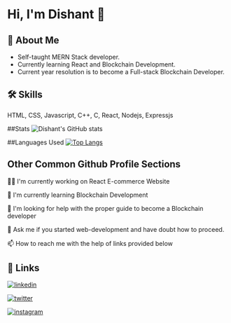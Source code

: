 # Hi, I'm Dishant 👋


## 🚀 About Me
* Self-taught MERN Stack developer.  
* Currently learning React and Blockchain Development. 
* Current year resolution is to become a Full-stack Blockchain Developer. 


## 🛠 Skills
HTML, CSS, Javascript, C++, C, React, Nodejs, Expressjs

##Stats
![Dishant's GitHub stats](https://github-readme-stats.vercel.app/api?username=dishant0406&show_icons=true&theme=dark)

##Languages Used
[![Top Langs](https://github-readme-stats.vercel.app/api/top-langs/?username=dishant0406&langs_count=8)](https://github.com/anuraghazra/github-readme-stats)


## Other Common Github Profile Sections
👩‍💻 I'm currently working on React E-commerce Website

🧠 I'm currently learning Blockchain Development

🤔 I'm looking for help with the proper guide to become a Blockchain developer

💬 Ask me if you started web-development and have doubt how to proceed.

📫 How to reach me with the help of links provided below



## 🔗 Links
[![linkedin](https://img.shields.io/badge/linkedin-0A66C2?style=for-the-badge&logo=linkedin&logoColor=white)](https://www.linkedin.com/in/dishant0406/)

[![twitter](https://img.shields.io/badge/twitter-1DA1F2?style=for-the-badge&logo=twitter&logoColor=white)](https://twitter.com/dishant0406)

[![instagram](https://img.shields.io/badge/-Instagram-blue?style=for-the-badge&logo=instagram&logoColor=pink)](https://www.instagram.com/dishant0406/)
